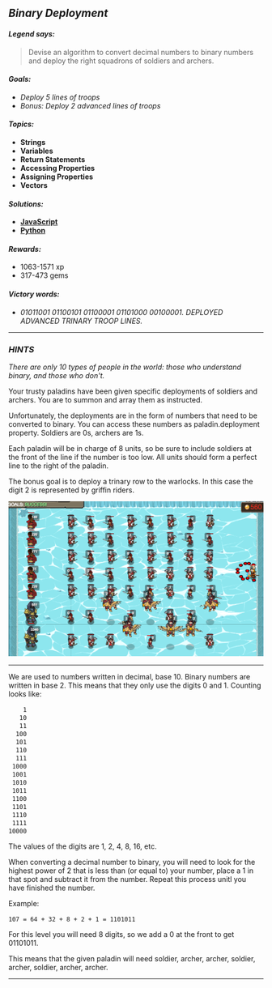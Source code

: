 ## _Binary Deployment_

#### _Legend says:_
> Devise an algorithm to convert decimal numbers to binary numbers and deploy the right squadrons of soldiers and archers.

#### _Goals:_
+ _Deploy 5 lines of troops_
+ _Bonus: Deploy 2 advanced lines of troops_

#### _Topics:_
+ **Strings**
+ **Variables**
+ **Return Statements**
+ **Accessing Properties**
+ **Assigning Properties**
+ **Vectors**

#### _Solutions:_
+ **[JavaScript](binaryDeployment.js)**
+ **[Python](binary_deployment.py)**

#### _Rewards:_
+ 1063-1571 xp
+ 317-473 gems

#### _Victory words:_
+ _01011001 01100101 01100001 01101000 00100001. DEPLOYED ADVANCED TRINARY TROOP LINES._

___

### _HINTS_

_There are only 10 types of people in the world: those who understand binary, and those who don't._

Your trusty paladins have been given specific deployments of soldiers and archers.  You are to summon and array them as instructed.

Unfortunately, the deployments are in the form of numbers that need to be converted to binary. You can access these numbers as paladin.deployment property. Soldiers are 0s, archers are 1s.

Each paladin will be in charge of 8 units, so be sure to include soldiers at the front of the line if the number is too low.  All units should form a perfect line to the right of the paladin.

The bonus goal is to deploy a trinary row to the warlocks.  In this case the digit 2 is represented by griffin riders.

![](img/binar.png)

___

We are used to numbers written in decimal, base 10.  Binary numbers are written in base 2.  This means that they only use the digits 0 and 1.  Counting looks like:

```
    1
   10
   11
  100
  101
  110
  111
 1000
 1001
 1010
 1011
 1100
 1101
 1110
 1111
10000
```

The values of the digits are 1, 2, 4, 8, 16, etc.

When converting a decimal number to binary, you will need to look for the highest power of 2 that is less than (or equal to) your number, place a 1 in that spot and subtract it from the number.  Repeat this process unitl you have finished the number.

Example:

```
107 = 64 + 32 + 8 + 2 + 1 = 1101011
```

For this level you will need 8 digits, so we add a 0 at the front to get 01101011.

This means that the given paladin will need soldier, archer, archer, soldier, archer, soldier, archer, archer.

___
